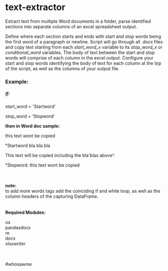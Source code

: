 # text-extractor
Extract text from multiple Word documents in a folder, parse identified sections into separate columns of an excel spreadsheet output.

Define where each section starts and ends with start and stop words being the first word of a paragraph or newline. Script will go through all .docx files and copy text starting from each *start_word_x* variable to its *stop_word_x* or *conditional_word* variables. 
The body of text between the start and stop words will comprise of each column in the excel output. 
Configure your start and stop words identifying the body of text for each column at the top of the script, as well as the columns of your output file. 

<h3>Example:</h3>
<h5>if:</h5>
  
start_word = 'Startword' 

stop_word = 'Stopword'


<b> then in Word doc sample: </b>

this text wont be copied

°Startword  bla bla bla 

This text will be copied including the bla'blas above^.

°Stopword:
this text wont be copied

<br>
<br>
<b>note:</b><br>
to add more words tags add the coinciding if and while loop, as well as the column headers of the capturing DataFrame. 
<br>
<br>
<br>
<b>Required Modules:</b><br>

os<br>
pandasdocx<br>
re <br> 
docx <br> 
xlsxwriter <br> 
<br>
<br>

#whosawme
